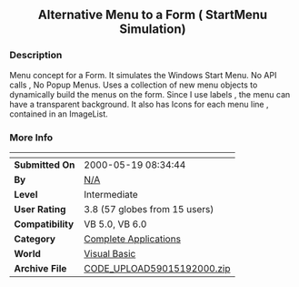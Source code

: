 ﻿<div align="center">

## Alternative Menu to a Form \( StartMenu Simulation\)


</div>

### Description

Menu concept for a Form. It simulates the Windows Start Menu. No API calls , No Popup Menus. Uses a collection of new menu objects to dynamically build the menus on the form. Since I use labels , the menu can have a transparent background. It also has Icons for each menu line , contained in an ImageList.
 
### More Info
 


<span>             |<span>
---                |---
**Submitted On**   |2000-05-19 08:34:44
**By**             |[N/A](https://github.com/Planet-Source-Code/PSCIndex/blob/master/ByAuthor/empty.md)
**Level**          |Intermediate
**User Rating**    |3.8 (57 globes from 15 users)
**Compatibility**  |VB 5\.0, VB 6\.0
**Category**       |[Complete Applications](https://github.com/Planet-Source-Code/PSCIndex/blob/master/ByCategory/complete-applications__1-27.md)
**World**          |[Visual Basic](https://github.com/Planet-Source-Code/PSCIndex/blob/master/ByWorld/visual-basic.md)
**Archive File**   |[CODE\_UPLOAD59015192000\.zip](https://github.com/Planet-Source-Code/alternative-menu-to-a-form-startmenu-simulation__1-8191/archive/master.zip)








